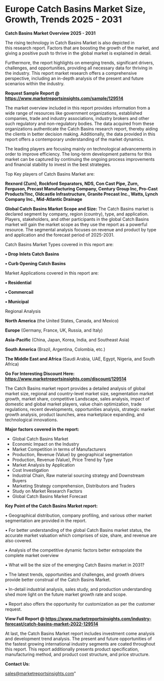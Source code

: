 # Europe Catch Basins Market Size, Growth, Trends 2025 - 2031

<Strong> Catch Basins Market Overview 2025 - 2031</strong>

The rising technology in Catch Basins Market is also depicted in this research report. Factors that are boosting the growth of the market, and giving a positive push to thrive in the global market is explained in detail.

Furthermore, the report highlights on emerging trends, significant drivers, challenges, and opportunities, providing all necessary data for thriving in the industry. This report market research offers a comprehensive perspective, including an in-depth analysis of the present and future scenarios within the industry.

<strong>Request Sample Report @ <a href=https://www.marketreportsinsights.com/sample/129514>https://www.marketreportsinsights.com/sample/129514</a></strong>

The market overview included in this report provides information from a wide range of resources like government organizations, established companies, trade and industry associations, industry brokers and other such regulatory and non-regulatory bodies. The data acquired from these organizations authenticate the Catch Basins research report, thereby aiding the clients in better decision making. Additionally, the data provided in this report offers a contemporary understanding of the market dynamics.

The leading players are focusing mainly on technological advancements in order to improve efficiency. The long-term development patterns for this market can be captured by continuing the ongoing process improvements and financial stability to invest in the best strategies.

Top Key players of Catch Basins Market are:

<strong>Rexnord (Zurn), Rockford Separators, NDS, Con Cast Pipe, Zurn, Ferguson, Precast Manufacturing Company, Century Group Inc, Pro-Cast Products?Inc, Oldcastle Infrastructure, Granite Precast Inc., Watts, Lynch Company Inc., Mid-Atlantic Drainage</strong>

<strong><b>Global Catch Basins Market Scope and Size:</b></strong>
The Catch Basins market is declared segment by company, region (country), type, and application. Players, stakeholders, and other participants in the global Catch Basins market will gain the market scope as they use the report as a powerful resource. The segmental analysis focuses on revenue and product by type and application and the forecast period of 2025-2031.

Catch Basins Market Types covered in this report are:

<strong>• Drop Inlets Catch Basins

• Curb Opening Catch Basins</strong>

Market Applications covered in this report are:

<strong>• Residential

• Commercail

• Municipal</strong> 

Regional Analysis

<strong>North America</strong> (the United States, Canada, and Mexico)

<strong>Europe</strong> (Germany, France, UK, Russia, and Italy)

<strong>Asia-Pacific</strong> (China, Japan, Korea, India, and Southeast Asia)

<strong>South America</strong> (Brazil, Argentina, Colombia, etc.)

<strong>The Middle East and Africa</strong> (Saudi Arabia, UAE, Egypt, Nigeria, and South Africa)

<strong>Go For Interesting Discount Here: <a href=https://www.marketreportsinsights.com/discount/129514>https://www.marketreportsinsights.com/discount/129514</a></strong>

The Catch Basins market report provides a detailed analysis of global market size, regional and country-level market size, segmentation market growth, market share, competitive Landscape, sales analysis, impact of domestic and global market players, value chain optimization, trade regulations, recent developments, opportunities analysis, strategic market growth analysis, product launches, area marketplace expanding, and technological innovations.

<strong><b>Major factors covered in the report:</b></strong>
<ul>
  <li>Global Catch Basins Market </li>
  <li>Economic Impact on the Industry</li>
  <li>Market Competition in terms of Manufacturers</li>
  <li>Production, Revenue (Value) by geographical segmentation</li>
  <li>Production, Revenue (Value), Price Trend by Type</li>
  <li>Market Analysis by Application</li>
  <li>Cost Investigation</li>
  <li>Industrial Chain, Raw material sourcing strategy and Downstream Buyers</li>
  <li>Marketing Strategy comprehension, Distributors and Traders</li>
  <li>Study on Market Research Factors</li>
  <li>Global Catch Basins Market Forecast</li>
</ul>

<strong><b>Key Point of the Catch Basins Market report:</b></strong>

• Geographical distribution, company profiling, and various other market segmentation are provided in the report.

• For better understanding of the global Catch Basins market status, the accurate market valuation which comprises of size, share, and revenue are also covered.

• Analysis of the competitive dynamic factors better extrapolate the complete market overview

• What will be the size of the emerging Catch Basins market in 2031?

• The latest trends, opportunities and challenges, and growth drivers provide better construal of the Catch Basins Market.

• In-detail industrial analysis, sales study, and production understanding shed more light on the future market growth rate and scope.

• Report also offers the opportunity for customization as per the customer request.

<strong><b>View Full Report @ <a href=https://www.marketreportsinsights.com/industry-forecast/catch-basins-market-2022-129514>https://www.marketreportsinsights.com/industry-forecast/catch-basins-market-2022-129514</a></b></strong>


At last, the Catch Basins Market report includes investment come analysis and development trend analysis. The present and future opportunities of the fastest growing international industry segments are coated throughout this report. This report additionally presents product specification, manufacturing method, and product cost structure, and price structure.

<strong>Contact Us:</strong>

sales@marketreportsinsights.com"
